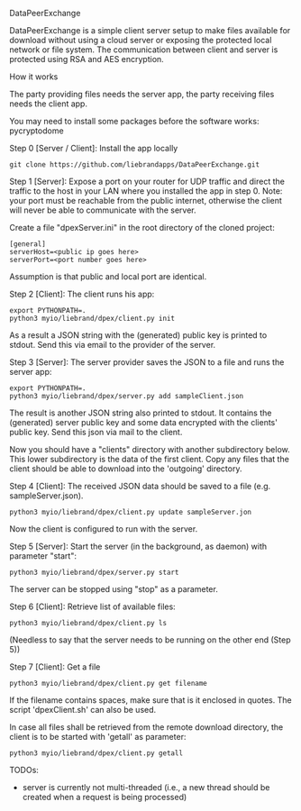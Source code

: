 
DataPeerExchange

DataPeerExchange is a simple client server setup to make files available for download without using a cloud server 
or exposing the protected local network or file system. The communication between client and server is
protected using RSA and AES encryption.

How it works

The party providing files needs the server app, the party receiving files needs the client app.

You may need to install some packages before the software works: pycryptodome

Step 0 [Server / Client]:
Install the app locally

    git clone https://github.com/liebrandapps/DataPeerExchange.git

Step 1 [Server]:
Expose a port on your router for UDP traffic and direct the traffic to the host in your LAN where you
installed the app in step 0. Note: your port must be reachable from the public internet, otherwise
the client will never be able to communicate with the server.

Create a file "dpexServer.ini" in the root directory of the cloned project:

    [general]
    serverHost=<public ip goes here>
    serverPort=<port number goes here>

Assumption is that public and local port are identical.


Step 2 [Client]:
The client runs his app:
    
    export PYTHONPATH=.
    python3 myio/liebrand/dpex/client.py init

As a result a JSON string with the (generated) public key is printed to stdout. Send this via email to the provider
of the server.

Step 3 [Server]:
The server provider saves the JSON to a file and runs the server app:

    export PYTHONPATH=.
    python3 myio/liebrand/dpex/server.py add sampleClient.json

The result is another JSON string also printed to stdout. It contains the (generated) server public key and
some data encrypted with the clients' public key. Send this json via mail to the client.

Now you should have a "clients" directory with another subdirectory below. This lower subdirectory is the data 
of the first client. Copy any files that the client should be able to download into the 'outgoing' directory.

Step 4 [Client]:
The received JSON data should be saved to a file (e.g. sampleServer.json). 

    python3 myio/liebrand/dpex/client.py update sampleServer.jon

Now the client is configured to run with the server.

Step 5 [Server]:
Start the server (in the background, as daemon) with parameter "start":

    python3 myio/liebrand/dpex/server.py start

The server can be stopped using "stop" as a parameter.  

Step 6 [Client]:
Retrieve list of available files:

    python3 myio/liebrand/dpex/client.py ls

(Needless to say that the server needs to be running on the other end (Step 5))

Step 7 [Client]:
Get a file

    python3 myio/liebrand/dpex/client.py get filename
    
If the filename contains spaces, make sure that is it enclosed in quotes. The script 'dpexClient.sh' can also be used.

In case all files shall be retrieved from the remote download directory, the client is
to be started with 'getall' as parameter:

    python3 myio/liebrand/dpex/client.py getall


TODOs:
+ server is currently not multi-threaded (i.e., a new thread should be created when a request is being processed)
